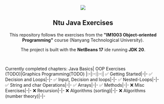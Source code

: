 <div align="center">
<img src=
"https://github.com/abranhe/programming-languages-logos/blob/master/src/java/java_64x64.png?raw=true">
<h2>Ntu Java Exercises </h2>
</div>
<p align="center">
This repository follows the exercises from the <strong>"IM1003 Object-oriented Programming"</strong> course (Nanyang Technological University).
</p>
<p align="center">
The project is built with the <strong>NetBeans 17</strong> ide running <strong>JDK 20</strong>.
</p>

<br/>

Currently completed chapters:
Java Basics| OOP Exercises (TODO)|Graphics Programming(TODO)
|:-|:-:|:-:|
✅ Getting Started|-|-
✅ Decision and Loops|-|-
✅ Input, Decision and loops|-|-
✅ Nested-Loops|-|-
✅ String and char Operations|-|-
✅ Arrays|-|-
✅ Methods|-|-
❌ Misc Exercises|-|-
❌ Recursion|-|-
❌ Algorithms (sorting)|-|-
❌ Algorithms (number theory)|-|-